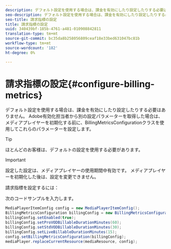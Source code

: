 ```yaml
---
description: デフォルト設定を使用する場合は、課金を有効にしたり設定したりする必要はありません。 Adobe有効化担当者から別の設定パラメーターを取得した場合は、メディアプレイヤーを初期化する前に、BillingMetricsConfigurationクラスを使用してこれらのパラメーターを設定します。
seo-description: デフォルト設定を使用する場合は、課金を有効にしたり設定したりする必要はありません。 Adobe有効化担当者から別の設定パラメーターを取得した場合は、メディアプレイヤーを初期化する前に、BillingMetricsConfigurationクラスを使用してこれらのパラメーターを設定します。
seo-title: 請求指標の設定
title: 請求指標の設定
uuid: 340439bf-185b-4761-a481-010908842811
translation-type: tm+mt
source-git-commit: bc35da8b258056809ceaf18e33bed631047bc81b
workflow-type: tm+mt
source-wordcount: '182'
ht-degree: 0%

---
```



# 請求指標の設定{#configure-billing-metrics}

デフォルト設定を使用する場合は、課金を有効にしたり設定したりする必要はありません。 Adobe有効化担当者から別の設定パラメーターを取得した場合は、メディアプレイヤーを初期化する前に、BillingMetricsConfigurationクラスを使用してこれらのパラメーターを設定します。

>[!TIP]
>
>ほとんどのお客様は、デフォルトの設定を使用する必要があります。

>[!IMPORTANT]
>
>設定した設定は、メディアプレイヤーの使用期間中有効です。 メディアプレイヤーを初期化した後は、設定を変更できません。

請求指標を設定するには：

次のコードサンプルを入力します。

```java
MediaPlayerItemConfig config = new MediaPlayerItemConfig(); 
BillingMetricsConfiguration billingConfig = new BillingMetricsConfiguration(); 
billingConfig.setEnabled(true); 
billingConfig.setProVODBillableDurationMinutes(60); 
billingConfig.setStdVODBillableDurationMinutes(30); 
billingConfig.setLiveBillableDurationMinutes(15); 
config.setBillingMetricsConfiguration(billingConfig); 
mediaPlayer.replaceCurrentResource(mediaResource, config);
```
